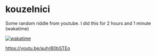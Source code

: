 # kouzelnici
Some random riddle from youtube. I did this for 2 hours and 1 minute (wakatime)

[![wakatime](https://wakatime.com/badge/github/filip2cz/kouzelnici.svg)](https://wakatime.com/badge/github/filip2cz/kouzelnici)

https://youtu.be/auhrB0bSTEo
